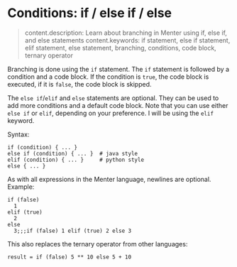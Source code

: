 # Conditions: if / else if / else

> content.description: Learn about branching in Menter using if, else if, and else statements
> content.keywords: if statement, else if statement, elif statement, else statement, branching, conditions, code block,
> ternary operator

Branching is done using the `if` statement. The `if` statement is followed by a condition and a code block. If the
condition is `true`, the code block is executed, if it is `false`, the code block is skipped.

The `else if`/`elif` and `else` statements are optional. They can be used to add more conditions and a default code
block. Note that you can use either `else if` or `elif`, depending on your preference. I will be using the `elif`
keyword.

Syntax:

```static
if (condition) { ... }
else if (condition) { ... }  # java style
elif (condition) { ... }     # python style
else { ... }
```

As with all expressions in the Menter language, newlines are optional. Example:

```result=2;;;2
if (false)
  1
elif (true)
  2
else
  3;;;if (false) 1 elif (true) 2 else 3
```

This also replaces the ternary operator from other languages:

```result=15
result = if (false) 5 ** 10 else 5 + 10
```
